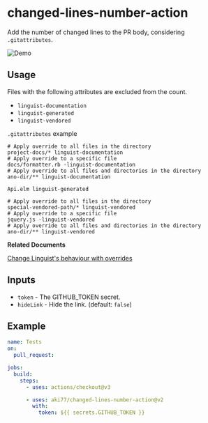 # changed-lines-number-action

Add the number of changed lines to the PR body, considering `.gitattributes`.

![Demo](https://i.gyazo.com/ce3ac6b9c10507a08f6798f5ffa0e88d.png)

## Usage

Files with the following attributes are excluded from the count.

- `linguist-documentation`
- `linguist-generated`
- `linguist-vendored`

`.gitattributes` example
```
# Apply override to all files in the directory
project-docs/* linguist-documentation
# Apply override to a specific file
docs/formatter.rb -linguist-documentation
# Apply override to all files and directories in the directory
ano-dir/** linguist-documentation

Api.elm linguist-generated

# Apply override to all files in the directory
special-vendored-path/* linguist-vendored
# Apply override to a specific file
jquery.js -linguist-vendored
# Apply override to all files and directories in the directory
ano-dir/** linguist-vendored
```

**Related Documents**

[Change Linguist's behaviour with overrides](https://github.com/github/linguist/blob/master/docs/overrides.md)

## Inputs

- `token` - The GITHUB_TOKEN secret.
- `hideLink` - Hide the link. (default: `false`)

## Example

```yaml
name: Tests
on:
  pull_request:

jobs:
  build:
    steps:
      - uses: actions/checkout@v3

      - uses: aki77/changed-lines-number-action@v2
        with:
          token: ${{ secrets.GITHUB_TOKEN }}
```
